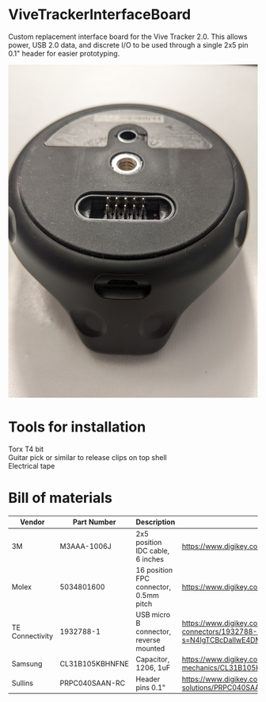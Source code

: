 # ViveTrackerInterfaceBoard

Custom replacement interface board for the Vive Tracker 2.0.  This allows power, USB 2.0 data, and discrete I/O to be used through a single 2x5 pin 0.1" header for easier prototyping.

![Tracker After](Images/Tracker_After.jpg)


# Tools for installation

Torx T4 bit\
Guitar pick or similar to release clips on top shell\
Electrical tape


# Bill of materials

| Vendor          | Part Number     | Description                            | Link                                                                |
| --------------- | --------------- | -------------------------------------- |-------------------------------------------------------------------- |
| 3M              | M3AAA-1006J     | 2x5 position IDC cable, 6 inches       | https://www.digikey.com/en/products/detail/3m/M3AAA-1006J/229950    |
| Molex           | 5034801600      | 16 position FPC connector, 0.5mm pitch | https://www.digikey.com/en/products/detail/molex/5034801600/2356646 |
| TE Connectivity | 1932788-1       | USB micro B connector, reverse mounted | https://www.digikey.com/en/products/detail/te-connectivity-amp-connectors/1932788-1/4731822?s=N4IgTCBcDaIIwE4DMYDsAOdBaOIC6AvkA
| Samsung         | CL31B105KBHNFNE | Capacitor, 1206, 1uF                   | https://www.digikey.com/en/products/detail/samsung-electro-mechanics/CL31B105KBHNFNE/3891177
| Sullins         | PRPC040SAAN-RC  | Header pins 0.1"                       | https://www.digikey.com/en/products/detail/sullins-connector-solutions/PRPC040SAAN-RC/2775214 |


